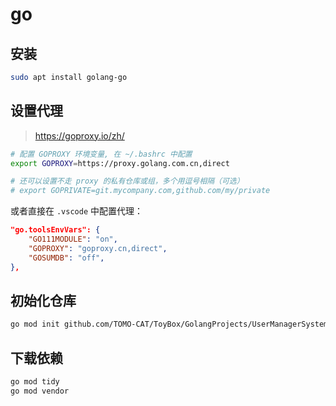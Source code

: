 # go

## 安装

```bash
sudo apt install golang-go
```

## 设置代理

> <https://goproxy.io/zh/>

```bash
# 配置 GOPROXY 环境变量, 在 ~/.bashrc 中配置
export GOPROXY=https://proxy.golang.com.cn,direct

# 还可以设置不走 proxy 的私有仓库或组，多个用逗号相隔（可选）
# export GOPRIVATE=git.mycompany.com,github.com/my/private
```

或者直接在 `.vscode` 中配置代理：

```json
"go.toolsEnvVars": {
    "GO111MODULE": "on",
    "GOPROXY": "goproxy.cn,direct",
    "GOSUMDB": "off",
},
```

## 初始化仓库

```bash
go mod init github.com/TOMO-CAT/ToyBox/GolangProjects/UserManagerSystem
```

## 下载依赖

```bash
go mod tidy
go mod vendor
```
